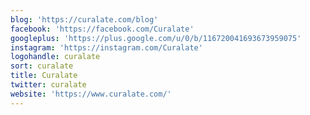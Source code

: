 ```yaml
---
blog: 'https://curalate.com/blog'
facebook: 'https://facebook.com/Curalate'
googleplus: 'https://plus.google.com/u/0/b/116720041693673959075'
instagram: 'https://instagram.com/Curalate'
logohandle: curalate
sort: curalate
title: Curalate
twitter: curalate
website: 'https://www.curalate.com/'
---
```

